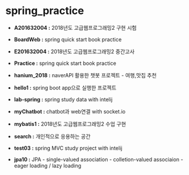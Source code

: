 # spring_practice

* **A201632004 :** 2018년도 고급웹프로그래밍2 구현 시험

* **BoardWeb :** spring quick start book practice

* **E201632004 :** 2018년도 고급웹프로그래밍2 중간고사

* **Practice :** spring quick start book practice

* **hanium_2018 :** naverAPI 활용한 챗봇 프로젝트 - 여행,맛집 추천

* **hello1 :** spring boot app으로 실행한 프로젝트

* **lab-spring :** spring study data with intelij

* **myChatbot :** chatbot과 web연결 with socket.io

* **mybatis1 :** 2018년도 고급웹프로그래밍2 수업 구현

* **search :** 개인적으로 응용하는 공간

* **test03 :** spring MVC study project with intelij
* **jpa10 :** JPA - single-valued association
                  - colletion-valued associaion
                  - eager loading / lazy loading
